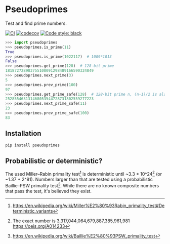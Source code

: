 # Pseudoprimes

Test and find prime numbers.

[![CI](https://github.com/oittaa/pseudoprimes-py/actions/workflows/main.yml/badge.svg)](https://github.com/oittaa/pseudoprimes-py/actions/workflows/main.yml)
[![codecov](https://codecov.io/gh/oittaa/pseudoprimes-py/branch/main/graph/badge.svg?token=CDOIHDYMUR)](https://codecov.io/gh/oittaa/pseudoprimes-py)
[![Code style: black](https://img.shields.io/badge/code%20style-black-000000.svg)](https://github.com/psf/black)

```python
>>> import pseudoprimes
>>> pseudoprimes.is_prime(11)
True
>>> pseudoprimes.is_prime(1022117)  # 1009*1013
False
>>> pseudoprimes.get_prime(128)  # 128-bit prime
181872728983755108091298489166590324849
>>> pseudoprimes.next_prime(3)
5
>>> pseudoprimes.prev_prime(100)
97
>>> pseudoprimes.get_prime_safe(128)  # 128-bit prime n, (n-1)/2 is also prime
252855463131468053544728731802559277223
>>> pseudoprimes.next_prime_safe(11)
23
>>> pseudoprimes.prev_prime_safe(100)
83
```

## Installation

```bash
pip install pseudoprimes
```

## Probabilistic or deterministic?

The used Miller–Rabin primality test[^1] is deterministic until ~3.3 \* 10^24[^2] (or ~1.37 \* 2^81). Numbers larger than that are tested using a probabilistic Baillie–PSW primality test[^3]. While there are no known composite numbers that pass the test, it's believed they exist.

[^1]: https://en.wikipedia.org/wiki/Miller%E2%80%93Rabin_primality_test#Deterministic_variants
[^2]: The exact number is 3,317,044,064,679,887,385,961,981 https://oeis.org/A014233
[^3]: https://en.wikipedia.org/wiki/Baillie%E2%80%93PSW_primality_test
